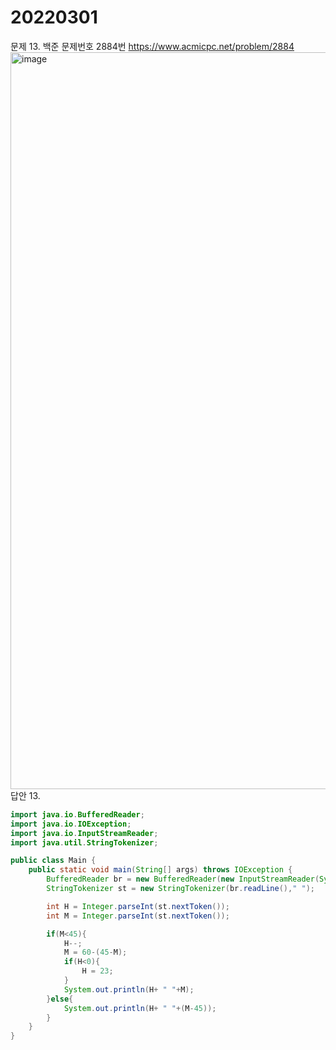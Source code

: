 20220301
========
문제 13. 백준 문제번호 2884번 https://www.acmicpc.net/problem/2884
<br/>
<img width="1179" alt="image" src="https://user-images.githubusercontent.com/65878311/156187940-4dd87097-da99-4da4-b36b-2e1b57918f46.png">
답안 13.
~~~java
import java.io.BufferedReader;
import java.io.IOException;
import java.io.InputStreamReader;
import java.util.StringTokenizer;

public class Main {
    public static void main(String[] args) throws IOException {
        BufferedReader br = new BufferedReader(new InputStreamReader(System.in));
        StringTokenizer st = new StringTokenizer(br.readLine()," ");

        int H = Integer.parseInt(st.nextToken());
        int M = Integer.parseInt(st.nextToken());

        if(M<45){
            H--;
            M = 60-(45-M);
            if(H<0){
                H = 23;
            }
            System.out.println(H+ " "+M);
        }else{
            System.out.println(H+ " "+(M-45));
        }
    }
}
~~~
